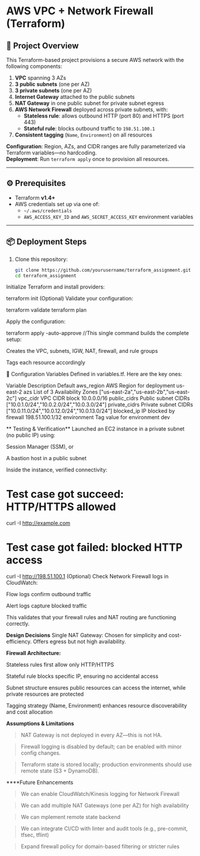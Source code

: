 # AWS VPC + Network Firewall (Terraform)

## 🚀 Project Overview

This Terraform-based project provisions a secure AWS network with the following components:

1. **VPC** spanning 3 AZs  
2. **3 public subnets** (one per AZ)  
3. **3 private subnets** (one per AZ)  
4. **Internet Gateway** attached to the public subnets  
5. **NAT Gateway** in one public subnet for private subnet egress  
6. **AWS Network Firewall** deployed across private subnets, with:
   - **Stateless rule**: allows outbound HTTP (port 80) and HTTPS (port 443)
   - **Stateful rule**: blocks outbound traffic to `198.51.100.1`
7. **Consistent tagging** (`Name`, `Environment`) on all resources  

**Configuration**: Region, AZs, and CIDR ranges are fully parameterized via Terraform variables—no hardcoding.  
**Deployment**: Run `terraform apply` once to provision all resources.

---


## ⚙️ Prerequisites

- Terraform **v1.4+**
- AWS credentials set up via one of:
  - `~/.aws/credentials`
  - `AWS_ACCESS_KEY_ID` and `AWS_SECRET_ACCESS_KEY` environment variables

---

## 📦 Deployment Steps

1. Clone this repository:
   ```bash
   git clone https://github.com/yourusername/terraform_assignment.git
   cd terraform_assignment

Initialize Terraform and install providers:

terraform init
(Optional) Validate your configuration:

terraform validate
terraform plan


Apply the configuration:

terraform apply -auto-approve  //This single command builds the complete setup:

Creates the VPC, subnets, IGW, NAT, firewall, and rule groups

Tags each resource accordingly

🧩 Configuration Variables
Defined in variables.tf. Here are the key ones:

Variable	Description	Default
aws_region	AWS Region for deployment	us-east-2
azs	List of 3 Availability Zones	["us-east-2a","us-east-2b","us-east-2c"]
vpc_cidr	VPC CIDR block	10.0.0.0/16
public_cidrs	Public subnet CIDRs	["10.0.1.0/24","10.0.2.0/24","10.0.3.0/24"]
private_cidrs	Private subnet CIDRs	["10.0.11.0/24","10.0.12.0/24","10.0.13.0/24"]
blocked_ip	IP blocked by firewall	198.51.100.1/32
environment	Tag value for environment	dev


** 
 Testing & Verification**
Launched an EC2 instance in a private subnet (no public IP) using:

Session Manager (SSM), or

A bastion host in a public subnet

Inside the instance, verified connectivity:

# Test case got succeed: HTTP/HTTPS allowed
curl -I http://example.com

# Test case got failed: blocked HTTP access
curl -I http://198.51.100.1
(Optional) Check Network Firewall logs in CloudWatch:

Flow logs confirm outbound traffic

Alert logs capture blocked traffic

This validates that your firewall rules and NAT routing are functioning correctly.

 
 **Design Decisions**
Single NAT Gateway: Chosen for simplicity and cost-efficiency. Offers egress but not high availability.

**Firewall Architecture:**

Stateless rules first allow only HTTP/HTTPS

Stateful rule blocks specific IP, ensuring no accidental access

Subnet structure ensures public resources can access the internet, while private resources are protected

Tagging strategy (Name, Environment) enhances resource discoverability and cost allocation

**Assumptions & Limitations**
> NAT Gateway is not deployed in every AZ—this is not HA.

> Firewall logging is disabled by default; can be enabled with minor config changes.

> Terraform state is stored locally; production environments should use remote state (S3 + DynamoDB).

****Future Enhancements
> We can enable CloudWatch/Kinesis logging for Network Firewall

>We can add multiple NAT Gateways (one per AZ) for high availability

>We can mplement remote state backend

>We can integrate CI/CD with linter and audit tools (e.g., pre-commit, tfsec, tflint)

>Expand firewall policy for domain-based filtering or stricter rules

